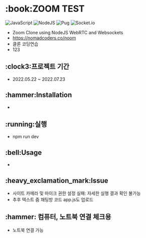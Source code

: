 <h1>:book:ZOOM TEST</h1>
  
  ![JavaScript](https://img.shields.io/badge/javascript-%23323330.svg?style=for-the-badge&logo=javascript&logoColor=%23F7DF1E)
  ![NodeJS](https://img.shields.io/badge/node.js-6DA55F?style=for-the-badge&logo=node.js&logoColor=white)
  ![Pug](https://img.shields.io/badge/Pug-FFF?style=for-the-badge&logo=pug&logoColor=A86454)
  ![Socket.io](https://img.shields.io/badge/Socket.io-black?style=for-the-badge&logo=socket.io&badgeColor=010101)
  
- Zoom Clone using NodeJS WebRTC and Websockets
- <https://nomadcoders.co/noom>
- 클론 코딩연습
- 123

<h2>:clock3:프로젝트 기간</h2>

- 2022.05.22 ~ 2022.07.23

<h2>:hammer:Installation</h2>

- 

<h2>:running:실행</h2>

- npm run dev

<h2>:bell:Usage</h2>

- 

<h2>:heavy_exclamation_mark:Issue</h2>

- 사이트 카메라 및 마이크 권한 설정 실패: 자세한 실행 결과 확인 불가능
- 추후 텍스트 줌 채팅방 코드 app.js도 업로드

<h2>:hammer: 컴퓨터, 노트북 연결 체크용</h2>

- 노트북 연결 가능
